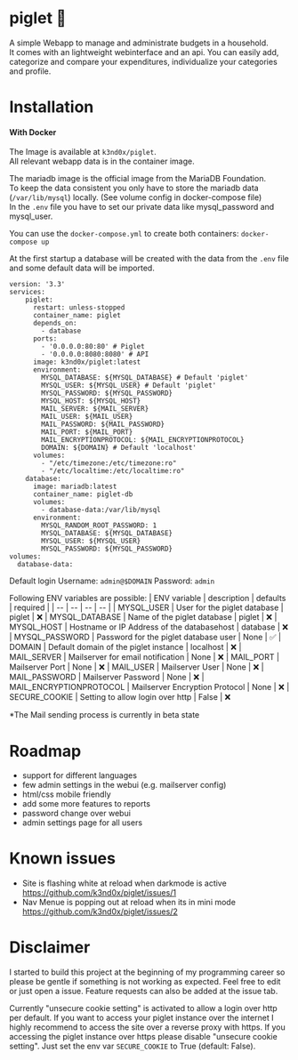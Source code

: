 # piglet :pig:

A simple Webapp to manage and administrate budgets in a household. \
It comes with an lightweight webinterface and an api.
You can easily add, categorize and compare your expenditures, individualize your categories and profile.

# Installation
#### With Docker
The Image is available at `k3nd0x/piglet`. \
All relevant webapp data is in the container image.

The mariadb image is the official image from the MariaDB Foundation. \
To keep the data consistent you only have to store the mariadb data (`/var/lib/mysql`) locally. (See volume config in docker-compose file) \
In the `.env` file you have to set our private data like mysql_password and mysql_user. 

You can use the `docker-compose.yml` to create both containers: `docker-compose up`

At the first startup a database will be created with the data from the `.env` file and some default data will be imported.
```
version: '3.3'
services:
    piglet:
      restart: unless-stopped
      container_name: piglet
      depends_on:
        - database
      ports:
        - '0.0.0.0:80:80' # Piglet
        - '0.0.0.0:8080:8080' # API
      image: k3nd0x/piglet:latest
      environment:
        MYSQL_DATABASE: ${MYSQL_DATABASE} # Default 'piglet'
        MYSQL_USER: ${MYSQL_USER} # Default 'piglet'
        MYSQL_PASSWORD: ${MYSQL_PASSWORD}
        MYSQL_HOST: ${MYSQL_HOST}
        MAIL_SERVER: ${MAIL_SERVER}
        MAIL_USER: ${MAIL_USER}
        MAIL_PASSWORD: ${MAIL_PASSWORD}
        MAIL_PORT: ${MAIL_PORT}
        MAIL_ENCRYPTIONPROTOCOL: ${MAIL_ENCRYPTIONPROTOCOL}
        DOMAIN: ${DOMAIN} # Default 'localhost'
      volumes:
        - "/etc/timezone:/etc/timezone:ro"
        - "/etc/localtime:/etc/localtime:ro"
    database:
      image: mariadb:latest
      container_name: piglet-db
      volumes:
        - database-data:/var/lib/mysql
      environment:
        MYSQL_RANDOM_ROOT_PASSWORD: 1
        MYSQL_DATABASE: ${MYSQL_DATABASE}
        MYSQL_USER: ${MYSQL_USER}
        MYSQL_PASSWORD: ${MYSQL_PASSWORD}
volumes:
  database-data:
```

Default login 
Username: `admin@$DOMAIN`
Password: `admin`


Following ENV variables are possible:
| ENV variable  | description | defaults | required |
| -- | -- | -- | -- |
| MYSQL_USER  | User for the piglet database | piglet | :x:
| MYSQL_DATABASE  | Name of the piglet database | piglet | :x:
| MYSQL_HOST | Hostname or IP Address of the databasehost | database | :x:
| MYSQL_PASSWORD | Password for the piglet database user | None | :white_check_mark:
| DOMAIN | Default domain of the piglet instance | localhost | :x:
| MAIL_SERVER | Mailserver for email notification | None | :x:
| MAIL_PORT | Mailserver Port | None | :x:
| MAIL_USER | Mailserver User | None | :x:
| MAIL_PASSWORD | Mailserver Password | None | :x:
| MAIL_ENCRYPTIONPROTOCOL | Mailserver Encryption Protocol | None | :x:
| SECURE_COOKIE | Setting to allow login over http | False | :x:

*The Mail sending process is currently in beta state

# Roadmap
- support for different languages
- few admin settings in the webui (e.g. mailserver config)
- html/css mobile friendly
- add some more features to reports
- password change over webui
- admin settings page for all users

# Known issues
- Site is flashing white at reload when darkmode is active https://github.com/k3nd0x/piglet/issues/1
- Nav Menue is popping out at reload when its in mini mode https://github.com/k3nd0x/piglet/issues/2

# Disclaimer

I started to build this project at the beginning of my programming career so please be gentle if something is not working as expected.
Feel free to edit or just open a issue. Feature requests can also be added at the issue tab.

Currently "unsecure cookie setting" is activated to allow a login over http per default.
If you want to access your piglet instance over the internet I highly recommend to access the site over a reverse proxy with https.
If you accessing the piglet instance over https please disable "unsecure cookie setting". Just set the env var `SECURE_COOKIE` to True (default: False).
